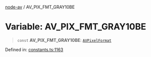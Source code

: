 [node-av](../globals.md) / AV\_PIX\_FMT\_GRAY10BE

# Variable: AV\_PIX\_FMT\_GRAY10BE

> `const` **AV\_PIX\_FMT\_GRAY10BE**: [`AVPixelFormat`](../type-aliases/AVPixelFormat.md)

Defined in: [constants.ts:1163](https://github.com/seydx/av/blob/f8631fc881b394300b1479f511d55cf1c370a87f/src/constants/constants.ts#L1163)
